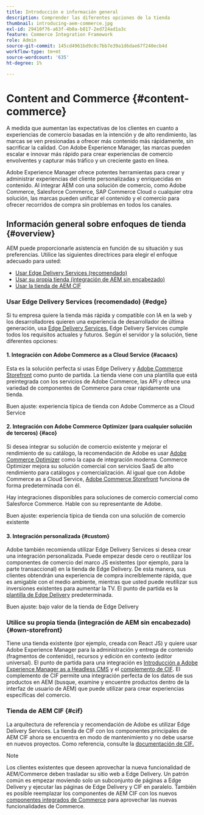 ```yaml
---
title: Introducción e información general
description: Comprender las diferentes opciones de la tienda
thumbnail: introducing-aem-commerce.jpg
exl-id: 29410f76-a63f-4b0a-b817-2ed724ad1a3c
feature: Commerce Integration Framework
role: Admin
source-git-commit: 145cd4961bd9c0c7bb7e39a1d6dae67f240ecb4d
workflow-type: tm+mt
source-wordcount: '635'
ht-degree: 1%

---
```



# Content and Commerce {#content-commerce}

A medida que aumentan las expectativas de los clientes en cuanto a experiencias de comercio basadas en la intención y de alto rendimiento, las marcas se ven presionadas a ofrecer más contenido más rápidamente, sin sacrificar la calidad. Con Adobe Experience Manager, las marcas pueden escalar e innovar más rápido para crear experiencias de comercio envolventes y capturar más tráfico y un creciente gasto en línea.

Adobe Experience Manager ofrece potentes herramientas para crear y administrar experiencias del cliente personalizadas y enriquecidas en contenido. Al integrar AEM con una solución de comercio, como Adobe Commerce, Salesforce Commerce, SAP Commerce Cloud o cualquier otra solución, las marcas pueden unificar el contenido y el comercio para ofrecer recorridos de compra sin problemas en todos los canales.

## Información general sobre enfoques de tienda {#overview}

AEM puede proporcionarle asistencia en función de su situación y sus preferencias. Utilice las siguientes directrices para elegir el enfoque adecuado para usted:

* [Usar Edge Delivery Services (recomendado)](#edge)
* [Usar su propia tienda (integración de AEM sin encabezado)](#own-storefront)
* [Usar la tienda de AEM CIF](#cif)

### Usar Edge Delivery Services (recomendado) {#edge}

Si tu empresa quiere la tienda más rápida y compatible con IA en la web y los desarrolladores quieren una experiencia de desarrollador de última generación, usa [Edge Delivery Services.](../edge/overview.md) Edge Delivery Services cumple todos los requisitos actuales y futuros. Según el servidor y la solución, tiene diferentes opciones:

#### &#x200B;1. Integración con Adobe Commerce as a Cloud Service {#acaacs}

Esta es la solución perfecta si usas Edge Delivery y [Adobe Commerce Storefront](https://experienceleague.adobe.com/developer/commerce/storefront/?lang=es) como punto de partida. La tienda viene con una plantilla que está preintegrada con los servicios de Adobe Commerce, las API y ofrece una variedad de componentes de Commerce para crear rápidamente una tienda.

Buen ajuste: experiencia típica de tienda con Adobe Commerce as a Cloud Service

#### &#x200B;2. Integración con Adobe Commerce Optimizer (para cualquier solución de terceros) {#aco}

Si desea integrar su solución de comercio existente y mejorar el rendimiento de su catálogo, la recomendación de Adobe es usar [Adobe Commerce Optimizer](https://experienceleague.adobe.com/es/docs/commerce-learn/tutorials/adobe-commerce-optimizer/overview) como la capa de integración moderna. Commerce Optimizer mejora su solución comercial con servicios SaaS de alto rendimiento para catálogos y comercialización. Al igual que con Adobe Commerce as a Cloud Service, [Adobe Commerce Storefront](https://experienceleague.adobe.com/developer/commerce/storefront/?lang=es) funciona de forma predeterminada con él.

Hay integraciones disponibles para soluciones de comercio comercial como Salesforce Commerce. Hable con su representante de Adobe.

Buen ajuste: experiencia típica de tienda con una solución de comercio existente

#### &#x200B;3. Integración personalizada {#custom}

Adobe también recomienda utilizar Edge Delivery Services si desea crear una integración personalizada. Puede empezar desde cero o reutilizar los componentes de comercio del marco JS existentes (por ejemplo, para la parte transaccional) en la tienda de Edge Delivery. De esta manera, sus clientes obtendrán una experiencia de compra increíblemente rápida, que es amigable con el medio ambiente, mientras que usted puede reutilizar sus inversiones existentes para aumentar la TV. El punto de partida es la [plantilla de Edge Delivery](https://www.aem.live/developer/tutorial) predeterminada.

Buen ajuste: bajo valor de la tienda de Edge Delivery

### Utilice su propia tienda (integración de AEM sin encabezado) {#own-storefront}

Tiene una tienda existente (por ejemplo, creada con React JS) y quiere usar Adobe Experience Manager para la administración y entrega de contenido (fragmentos de contenido), recursos y edición en contexto (editor universal). El punto de partida para una integración es [Introducción a Adobe Experience Manager as a Headless CMS](https://experienceleague.adobe.com/es/docs/experience-manager-cloud-service/content/headless/introduction) y el [complemento de CIF](https://experienceleague.adobe.com/es/docs/experience-manager-cloud-service/content/content-and-commerce/storefront/authoring/enrich-product-associated-content). El complemento de CIF permite una integración perfecta de los datos de sus productos en AEM (busque, examine y encuentre productos dentro de la interfaz de usuario de AEM) que puede utilizar para crear experiencias específicas del comercio.

### Tienda de AEM CIF {#cif}

La arquitectura de referencia y recomendación de Adobe es utilizar Edge Delivery Services. La tienda de CIF con los componentes principales de AEM CIF ahora se encuentra en modo de mantenimiento y no debe usarse en nuevos proyectos. Como referencia, consulte la [documentación de CIF.](/help/commerce-cloud/cif-introduction.md)

>[!NOTE]
>
>Los clientes existentes que deseen aprovechar la nueva funcionalidad de AEM/Commerce deben trasladar su sitio web a Edge Delivery. Un patrón común es empezar moviendo solo un subconjunto de páginas a Edge Delivery y ejecutar las páginas de Edge Delivery y CIF en paralelo. También es posible reemplazar los componentes de AEM CIF con los nuevos [componentes integrados de Commerce](https://experienceleague.adobe.com/developer/commerce/storefront/dropins/all/introduction/?lang=es) para aprovechar las nuevas funcionalidades de Commerce.
